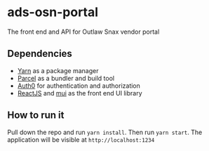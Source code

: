 # ads-osn-portal

The front end and API for Outlaw Snax vendor portal

## Dependencies

- [Yarn](https://yarnpkg.com/) as a package manager
- [Parcel](https://parceljs.org/) as a bundler and build tool
- [Auth0](https://auth0.com/) for authentication and authorization
- [ReactJS](https://reactjs.org/) and [mui](https://mui.com/) as the front end UI library

## How to run it

Pull down the repo and run `yarn install`. Then run `yarn start`. The application will be visible at `http://localhost:1234`